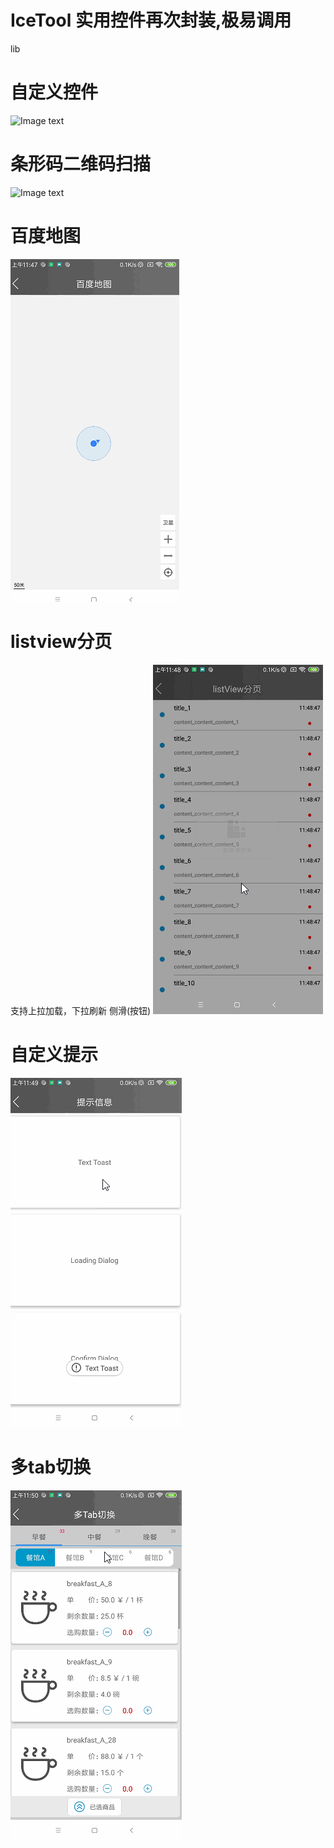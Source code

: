 # IceTool 实用控件再次封装,极易调用
lib

# 自定义控件
![Image text](https://raw.githubusercontent.com/han343626/img_fold/master/自定义控件.gif)

# 条形码二维码扫描
![Image text](https://raw.githubusercontent.com/han343626/img_fold/master/条形码二维码扫描.gif)

# 百度地图
![Image text](https://raw.githubusercontent.com/han343626/img_fold/master/百度地图.gif)

# listview分页  
支持上拉加载，下拉刷新 侧滑(按钮)
![Image text](https://raw.githubusercontent.com/han343626/img_fold/master/listview分页.gif)

# 自定义提示
![Image text](https://raw.githubusercontent.com/han343626/img_fold/master/自定义提示.gif)

# 多tab切换
![Image text](https://raw.githubusercontent.com/han343626/img_fold/master/多tab切换.gif)
